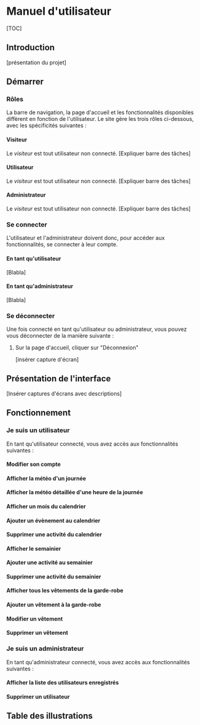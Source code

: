 
# Manuel d'utilisateur



[TOC]

## Introduction

[présentation du projet]




## Démarrer
### Rôles

La barre de navigation, la page d'accueil et les fonctionnalités disponibles diffèrent en fonction de l'utilisateur. Le site gère les trois rôles ci-dessous, avec les spécificités suivantes :

#### Visiteur

Le *visiteur* est tout utilisateur non connecté.  [Expliquer barre des tâches]

#### Utilisateur

Le *visiteur* est tout utilisateur non connecté.  [Expliquer barre des tâches]

#### Administrateur

Le *visiteur* est tout utilisateur non connecté.  [Expliquer barre des tâches]



### Se connecter

L'utilisateur et l'administrateur doivent donc, pour accéder aux fonctionnalités, se connecter à leur compte.

#### En tant qu'utilisateur

[Blabla]

#### En tant qu'administrateur

[Blabla]



### Se déconnecter

Une fois connecté en tant qu'utilisateur ou administrateur, vous pouvez vous déconnecter de la manière suivante :

1. Sur la page d'accueil, cliquer sur "Déconnexion"

   [insérer capture d'écran]





## Présentation de l'interface

[Insérer captures d'écrans avec descriptions]





## Fonctionnement

### Je suis un utilisateur

En tant qu'utilisateur connecté, vous avez accès aux fonctionnalités suivantes :

#### Modifier son compte

#### Afficher la météo d'un journée

#### Afficher la météo détaillée d'une heure de la journée

#### Afficher un mois du calendrier

#### Ajouter un évènement au calendrier

#### Supprimer une activité du calendrier

#### Afficher le semainier

#### Ajouter une activité au semainier

#### Supprimer une activité du semainier

#### Afficher tous les vêtements de la garde-robe

#### Ajouter un vêtement à la  garde-robe

#### Modifier un vêtement

#### Supprimer un vêtement



### Je suis un administrateur

En tant qu'administrateur connecté, vous avez accès aux fonctionnalités suivantes :

#### Afficher la liste des utilisateurs enregistrés

#### Supprimer un utilisateur





## Table des illustrations

